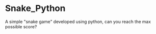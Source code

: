 # Snake_Python

A simple "snake game" developed using python, can you reach the max possible score?
